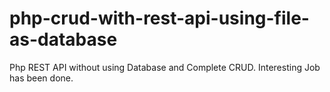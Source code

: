 # php-crud-with-rest-api-using-file-as-database

Php REST API without using Database and Complete CRUD. Interesting Job has been done.
